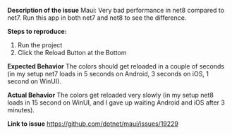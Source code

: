 **Description of the issue**
Maui: Very bad performance in net8 compared to net7. Run this app in both net7 and net8 to see the difference.

**Steps to reproduce:**
1. Run the project 
2. Click the Reload Button at the Bottom

**Expected Behavior**
The colors should get reloaded in a couple of seconds (in my setup net7 loads in 5 seconds on Android, 3 seconds on iOS, 1 second on WinUI).

**Actual Behavior**
The colors get reloaded very slowly (in my setup net8 loads in 15 second on WinUI, and I gave up waiting Android and iOS after 3 minutes).

**Link to issue**
https://github.com/dotnet/maui/issues/19229